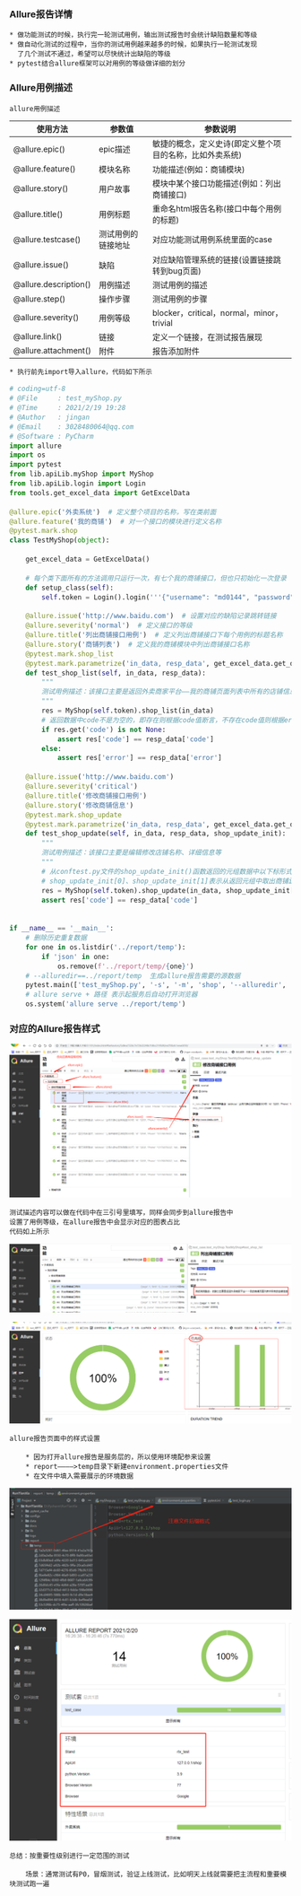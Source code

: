 ### Allure报告详情

    * 做功能测试的时候，执行完一轮测试用例，输出测试报告时会统计缺陷数量和等级
    * 做自动化测试的过程中，当你的测试用例越来越多的时候，如果执行一轮测试发现
      了几个测试不通过，希望可以尽快统计出缺陷的等级
    * pytest结合allure框架可以对用例的等级做详细的划分
    
### Allure用例描述

    allure用例描述
        
|使用方法|参数值|参数说明|
|------|-----|-------|
|@allure.epic()|epic描述|敏捷的概念，定义史诗(即定义整个项目的名称，比如外卖系统)|
|@allure.feature()|模块名称|功能描述(例如：商铺模块)|
|@allure.story()|用户故事|模块中某个接口功能描述(例如：列出商铺接口)|
|@allure.title()|用例标题|重命名html报告名称(接口中每个用例的标题)|
|@allure.testcase()|测试用例的链接地址|对应功能测试用例系统里面的case|
|@allure.issue()|缺陷|对应缺陷管理系统的链接(设置链接跳转到bug页面)|
|@allure.description()|用例描述|测试用例的描述|
|@allure.step()|操作步骤|测试用例的步骤|
|@allure.severity()|用例等级|blocker，critical，normal，minor，trivial|
|@allure.link()|链接|定义一个链接，在测试报告展现|
|@allure.attachment()|附件|报告添加附件|

    * 执行前先import导入allure，代码如下所示
    
```python
# coding=utf-8
# @File     : test_myShop.py
# @Time     : 2021/2/19 19:28
# @Author   : jingan
# @Email    : 3028480064@qq.com
# @Software : PyCharm
import allure
import os
import pytest
from lib.apiLib.myShop import MyShop
from lib.apiLib.login import Login
from tools.get_excel_data import GetExcelData

@allure.epic('外卖系统')  # 定义整个项目的名称，写在类前面
@allure.feature('我的商铺')  # 对一个接口的模块进行定义名称
@pytest.mark.shop
class TestMyShop(object):

    get_excel_data = GetExcelData()

    # 每个类下面所有的方法调用只运行一次，有七个我的商铺接口，但也只初始化一次登录
    def setup_class(self):
        self.token = Login().login('''{"username": "md0144", "password": "lja199514"}''')

    @allure.issue('http://www.baidu.com')  # 设置对应的缺陷记录跳转链接
    @allure.severity('normal')  # 定义接口的等级
    @allure.title('列出商铺接口用例')  # 定义列出商铺接口下每个用例的标题名称
    @allure.story('商铺列表')  # 定义我的商铺模块中列出商铺接口名称
    @pytest.mark.shop_list
    @pytest.mark.parametrize('in_data, resp_data', get_excel_data.get_data('我的商铺', 'listshopping'))
    def test_shop_list(self, in_data, resp_data):
        """
        测试用例描述：该接口主要是返回外卖商家平台——我的商铺页面列表中所有的店铺信息
        """
        res = MyShop(self.token).shop_list(in_data)
        # 返回数据中code不是为空的，即存在则根据code值断言，不存在code值则根据error断言
        if res.get('code') is not None:
            assert res['code'] == resp_data['code']
        else:
            assert res['error'] == resp_data['error']

    @allure.issue('http://www.baidu.com')
    @allure.severity('critical')
    @allure.title('修改商铺接口用例')
    @allure.story('修改商铺信息')
    @pytest.mark.shop_update
    @pytest.mark.parametrize('in_data, resp_data', get_excel_data.get_data('我的商铺', 'updateshopping'))
    def test_shop_update(self, in_data, resp_data, shop_update_init):  # 传入初始化fixture定义的函数名称作为参数
        """
        测试用例描述：该接口主要是编辑修改店铺名称、详细信息等
        """
        # 从conftest.py文件的shop_update_init()函数返回的元组数据中以下标形式取值
        # shop_update_init[0]、shop_update_init[1]表示从返回元组中取出商铺id和图片信息
        res = MyShop(self.token).shop_update(in_data, shop_update_init[0], shop_update_init[1])
        assert res['code'] == resp_data['code']


if __name__ == '__main__':
    # 删除历史重复数据
    for one in os.listdir('../report/temp'):
        if 'json' in one:
            os.remove(f'../report/temp/{one}')
    # --alluredir==../report/temp  生成allure报告需要的源数据
    pytest.main(['test_myShop.py', '-s', '-m', 'shop', '--alluredir', '../report/temp'])
    # allure serve + 路径 表示起服务后自动打开浏览器
    os.system('allure serve ../report/temp')
```

### 对应的Allure报告样式
    
![epic](img/epic01.png)

    测试描述内容可以做在代码中在三引号里填写，同样会同步到allure报告中
    设置了用例等级，在allure报告中会显示对应的图表占比
    代码如上所示
    
![epic](img/epic02.png)

![epic](img/epic03.png)

    allure报告页面中的样式设置
        
        * 因为打开allure报告是服务层的，所以使用环境配参来设置
        * report————>temp目录下新建environment.properties文件
        * 在文件中填入需要展示的环境数据
   
![epic](img/epic04.png)

![epic](img/epic05.png)

    总结：按重要性级别进行一定范围的测试
        
        场景：通常测试有P0，冒烟测试，验证上线测试，比如明天上线就需要把主流程和重要模块测试跑一遍
    
    
    
    

    

